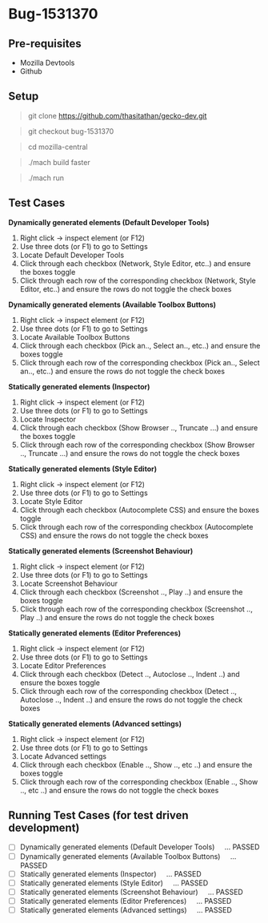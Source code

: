 # Bug-1531370


## Pre-requisites

* Mozilla Devtools
* Github

## Setup

> git clone https://github.com/thasitathan/gecko-dev.git

> git checkout bug-1531370

> cd mozilla-central

> ./mach build faster

> ./mach run

## Test Cases

**Dynamically generated elements (Default Developer Tools)**

1. Right click &rarr; inspect element (or F12)
2. Use three dots (or F1) to go to Settings
3. Locate Default Developer Tools
4. Click through each checkbox (Network, Style Editor, etc..) and ensure the boxes toggle
5. Click through each row of the corresponding checkbox (Network, Style Editor, etc..) and ensure the rows do not toggle the check boxes

**Dynamically generated elements (Available Toolbox Buttons)** 

1. Right click &rarr; inspect element (or F12)
2. Use three dots (or F1) to go to Settings
3. Locate Available Toolbox Buttons
4. Click through each checkbox (Pick an.., Select an.., etc..) and ensure the boxes toggle
5. Click through each row of the corresponding checkbox (Pick an.., Select an.., etc..) and ensure the rows do not toggle the check boxes

**Statically generated elements (Inspector)**

1. Right click &rarr; inspect element (or F12)
2. Use three dots (or F1) to go to Settings
3. Locate Inspector
4. Click through each checkbox (Show Browser .., Truncate ...) and ensure the boxes toggle
5. Click through each row of the corresponding checkbox (Show Browser .., Truncate ...) and ensure the rows do not toggle the check boxes

**Statically generated elements (Style Editor)**

1. Right click &rarr; inspect element (or F12)
2. Use three dots (or F1) to go to Settings
3. Locate Style Editor
4. Click through each checkbox (Autocomplete CSS) and ensure the boxes toggle
5. Click through each row of the corresponding checkbox (Autocomplete CSS) and ensure the rows do not toggle the check boxes

**Statically generated elements (Screenshot Behaviour)**

1. Right click &rarr; inspect element (or F12)
2. Use three dots (or F1) to go to Settings
3. Locate Screenshot Behaviour
4. Click through each checkbox (Screenshot .., Play ..) and ensure the boxes toggle
5. Click through each row of the corresponding checkbox (Screenshot .., Play ..) and ensure the rows do not toggle the check boxes

**Statically generated elements (Editor Preferences)**

1. Right click &rarr; inspect element (or F12)
2. Use three dots (or F1) to go to Settings
3. Locate Editor Preferences
4. Click through each checkbox (Detect .., Autoclose .., Indent ..) and ensure the boxes toggle
5. Click through each row of the corresponding checkbox (Detect .., Autoclose .., Indent ..) and ensure the rows do not toggle the check boxes

**Statically generated elements (Advanced settings)**

1. Right click &rarr; inspect element (or F12)
2. Use three dots (or F1) to go to Settings
3. Locate Advanced settings
4. Click through each checkbox (Enable .., Show .., etc ..) and ensure the boxes toggle
5. Click through each row of the corresponding checkbox (Enable .., Show .., etc ..) and ensure the rows do not toggle the check boxes

## Running Test Cases (for test driven development)
- [ ] Dynamically generated elements (Default Developer Tools) &nbsp; &nbsp; ... PASSED
- [ ] Dynamically generated elements (Available Toolbox Buttons) &nbsp; &nbsp; ... PASSED
- [ ] Statically generated elements (Inspector) &nbsp; &nbsp; ... PASSED
- [ ] Statically generated elements (Style Editor) &nbsp; &nbsp; ... PASSED
- [ ] Statically generated elements (Screenshot Behaviour) &nbsp; &nbsp; ... PASSED
- [ ] Statically generated elements (Editor Preferences) &nbsp; &nbsp; ... PASSED
- [ ] Statically generated elements (Advanced settings) &nbsp; &nbsp; ... PASSED
